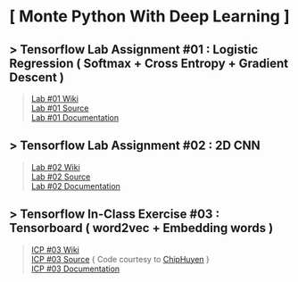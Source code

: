 # [ Monte Python With Deep Learning ]

## > Tensorflow Lab Assignment #01 : Logistic Regression ( Softmax + Cross Entropy + Gradient Descent ) <br>
><a href="https://github.com/datarocksAmy/MontePythonWithDeepLearning/wiki/TF-Lab-%231-Report">Lab #01 Wiki</a> <br>
><a href="https://github.com/datarocksAmy/MontePythonWithDeepLearning/tree/master/Lab/TF-Lab01/Source">Lab #01 Source</a> <br>
><a href="https://github.com/datarocksAmy/MontePythonWithDeepLearning/tree/master/Lab/TF-Lab01/Graphs">Lab #01 Documentation</a>

## > Tensorflow Lab Assignment #02 : 2D CNN <br>
><a href="https://github.com/datarocksAmy/MontePythonWithDeepLearning/wiki/TF-Lab-%232-Report">Lab #02 Wiki</a> <br>
><a href="https://github.com/datarocksAmy/MontePythonWithDeepLearning/tree/master/Lab/TF-Lab02/Source">Lab #02 Source</a> <br>
><a href="https://github.com/datarocksAmy/MontePythonWithDeepLearning/tree/master/Lab/TF-Lab02/Graphs">Lab #02 Documentation</a>

## > Tensorflow In-Class Exercise #03 : Tensorboard ( word2vec + Embedding words )<br>
><a href="https://github.com/datarocksAmy/MontePythonWithDeepLearning/wiki/ICP-%233-Graphs---Visualizing-Embedding-in-Tensorboard">ICP #03 Wiki</a> <br>
><a href="https://github.com/datarocksAmy/MontePythonWithDeepLearning/tree/master/ICE/ICP%2303/Source">ICP #03 Source</a> { Code courtesy to <a href="https://github.com/chiphuyen/stanford-tensorflow-tutorials">ChipHuyen</a> }<br>
><a href="https://github.com/datarocksAmy/MontePythonWithDeepLearning/tree/master/ICE/ICP%2303/Tensorboard%20Graphs">ICP #03 Documentation</a>
